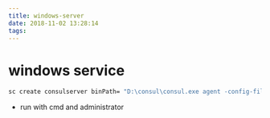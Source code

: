 ```yaml
---
title: windows-server
date: 2018-11-02 13:28:14
tags:
---
```


# windows service


```cmd
sc create consulserver binPath= "D:\consul\consul.exe agent -config-file  D:\consul\conf\consul.json" DisplayName= "Consul Server" start= auto
```

- run with cmd  and administrator
